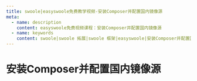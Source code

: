 ```yaml
---
title: swoole|easyswoole免费教学视频-安装Composer并配置国内镜像源
meta:
  - name: description
    content: easyswoole免费视频课程：安装Composer并配置国内镜像源
  - name: keywords
    content: swoole|swoole 拓展|swoole 框架|easyswoole|安装Composer并配置国内镜像源|视频课程|免费教程
---
```

# 安装Composer并配置国内镜像源
<script type="text/javascript" src="/Js/Ckplayer/ckplayer.js"></script>
<div class="video" style="width: 50rem;height: 30rem;"></div>
<script type="text/javascript">
    var videoObject = {
    		container: '.video',
    		variable: 'player',
    		video:'http://video-oss.easyswoole.com/%E5%85%A5%E9%97%A8%E6%95%99%E7%A8%8B1/%E5%AE%89%E8%A3%85composer%E5%B9%B6%E9%85%8D%E7%BD%AE%E5%9B%BD%E5%86%85%E9%95%9C%E5%83%8F.mp4'
    	};
    var player=new ckplayer(videoObject);
</script>

